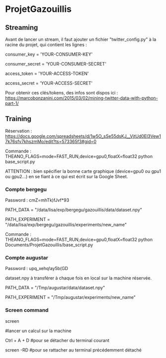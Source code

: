 # ProjetGazouillis

## Streaming

Avant de lancer un stream, il faut ajouter un fichier "twitter_config.py" à la racine du projet, qui contient les lignes :

consumer_key = 'YOUR-CONSUMER-KEY'

consumer_secret = 'YOUR-CONSUMER-SECRET'

access_token = 'YOUR-ACCESS-TOKEN'

access_secret = 'YOUR-ACCESS-SECRET'

Pour obtenir ces clés/tokens, des infos sont dispos ici : https://marcobonzanini.com/2015/03/02/mining-twitter-data-with-python-part-1/


## Training

Réservation : https://docs.google.com/spreadsheets/d/1w5O_sSe55dsKJ__VjtUd0El3Vew17k76sfv7khszmMo/edit?ts=573365f3#gid=0

Commande : THEANO_FLAGS=mode=FAST_RUN,device=gpu0,floatX=float32 python base_script.py

ATTENTION : bien spécifier la bonne carte graphique (device=gpu0 ou gpu1 ou gpu2...) en se fiant à ce qui est écrit sur la Google Sheet.

### Compte bergegu

Password : cmZ=mhTk)fJvf*93

PATH_DATA = "/data/lisa/exp/bergegu/gazouillis/data/dataset.npy"

PATH_EXPERIMENT = "/data/lisa/exp/bergegu/gazouillis/experiments/new_name"

Commande : THEANO_FLAGS=mode=FAST_RUN,device=gpu0,floatX=float32 python Documents/ProjetGazouillis/base_script.py

### Compte augustar

Password : upq_xehq!ay5b(GD

dataset.npy à transférer à chaque fois en local sur la machine réservée.

PATH_DATA = "/Tmp/augustar/data/dataset.npy"

PATH_EXPERIMENT = "/Tmp/augustar/experiments/new_name"

### Screen command

screen

 #lancer un calcul sur la machine

Ctrl + A + D #pour se détacher du terminal courant

screen -RD #pour se rattacher au terminal précédemment détaché
